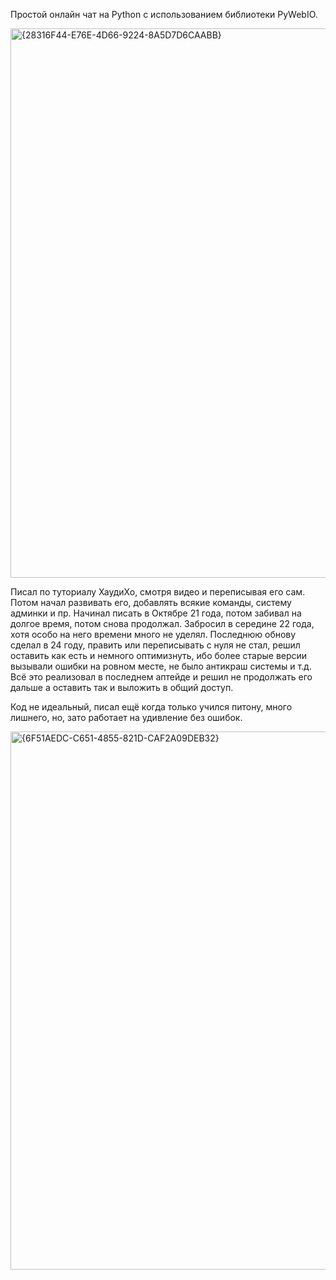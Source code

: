 Простой онлайн чат на Python с использованием библиотеки PyWebIO.

<img width="1273" height="879" alt="{28316F44-E76E-4D66-9224-8A5D7D6CAABB}" src="https://github.com/user-attachments/assets/7980947a-d2a4-4f30-92e6-ab947426fee3" />

Писал по туториалу ХаудиХо, смотря видео и переписывая его сам. Потом начал развивать его, добавлять всякие команды, систему админки и пр.
Начинал писать в Октябре 21 года, потом забивал на долгое время, потом снова продолжал. Забросил в середине 22 года, хотя особо на него времени много не уделял. Последнюю обнову сделал в 24 году, править или переписывать с нуля не стал, решил оставить как есть и немного оптимизнуть, ибо более старые версии вызывали ошибки на ровном месте, не было антикраш системы и т.д. Всё это реализовал в последнем аптейде и решил не продолжать его дальше а оставить так и выложить в общий доступ. 

Код не идеальный, писал ещё когда только учился питону, много лишнего, но, зато работает на удивление без ошибок.

<img width="1211" height="861" alt="{6F51AEDC-C651-4855-821D-CAF2A09DEB32}" src="https://github.com/user-attachments/assets/ad2d76e2-3bbf-47bd-a65e-c8f3fc3a057b" />
